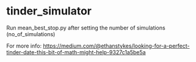 # tinder_simulator
Run mean_best_stop.py after setting the number of simulations (no_of_simulations)

For more info: https://medium.com/@ethanstykes/looking-for-a-perfect-tinder-date-this-bit-of-math-might-help-9327c1a5be5a
